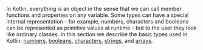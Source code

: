 [//]: # (title: Basic types)

In Kotlin, everything is an object in the sense that we can call member functions and properties on any variable.
Some types can have a special internal representation - for example, numbers, characters and booleans can be
represented as primitive values at runtime - but to the user they look like ordinary classes. 
In this section we describe the basic types used in Kotlin: [numbers](numbers.md), [booleans](booleans.md), 
[characters](characters.md), [strings](strings.md), and [arrays](arrays.md).
